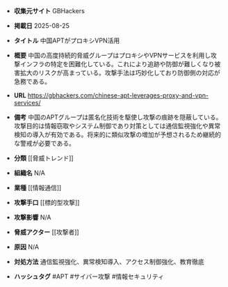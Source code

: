 - **収集元サイト**
GBHackers

- **掲載日**
2025-08-25

- **タイトル**
中国APTがプロキシVPN活用

- **概要**
中国の高度持続的脅威グループはプロキシやVPNサービスを利用し攻撃インフラの特定を困難化している。これにより追跡や防御が難しくなり被害拡大のリスクが高まっている。攻撃手法は巧妙化しており防御側の対応が急務である。

- **URL**
https://gbhackers.com/chinese-apt-leverages-proxy-and-vpn-services/

- **備考**
中国のAPTグループは匿名化技術を駆使し攻撃の痕跡を隠蔽している。攻撃目的は情報窃取やシステム制御であり対策としては通信監視強化や異常検知の導入が有効である。将来的に類似攻撃の増加が予想されるため継続的な警戒が必要である。

- **分類**
[[脅威トレンド]]

- **組織名**
N/A

- **業種**
[[情報通信]]

- **攻撃手口**
[[標的型攻撃]]

- **攻撃影響**
N/A

- **脅威アクター**
[[攻撃者]]

- **原因**
N/A

- **対処方法**
通信監視強化、異常検知導入、アクセス制御強化、教育徹底

- **ハッシュタグ**
#APT #サイバー攻撃 #情報セキュリティ
